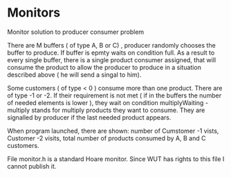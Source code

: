 # Monitors
Monitor solution to producer consumer problem

There are M buffers ( of type A, B or C) , producer randomly chooses the buffer to produce. 
If buffer is epmty waits on condition full. As a result to every single buffer, 
there is a single product consumer assigned, that will consume the product to allow the producer to produce in a situation
described above ( he will send a singal to him). 

Some customers ( of type < 0 ) consume more than one product. There are of type -1 or -2. 
If their requirement is not met ( if in the buffers the number of needed elements is lower ),
they wait on condition multiplyWaiting - multiply stands for multiply products they want to consume.
They are signalled by producer if the last needed product appears.

When program launched, there are shown: number of Cumstomer -1 vists, Customer -2 visits, total number
of products consumed by A, B and C customers.

File monitor.h is a standard Hoare monitor. Since WUT has rights to this file I cannot publish it.


